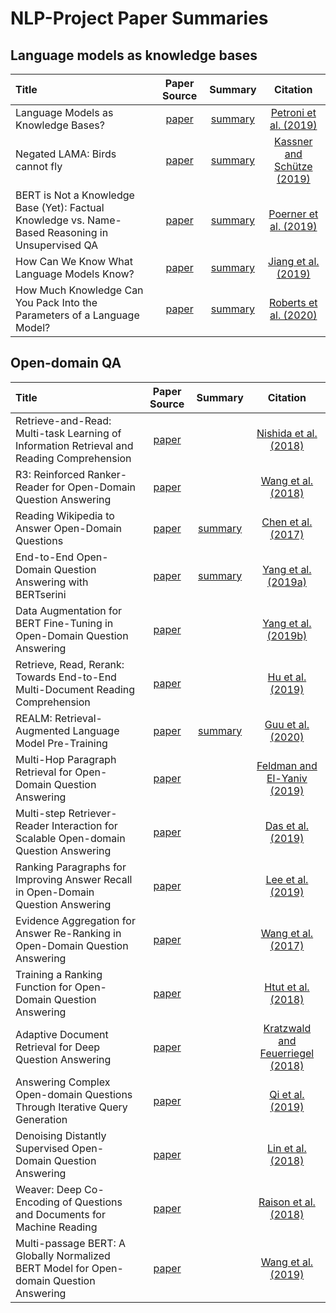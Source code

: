 # NLP-Project Paper Summaries


## Language models as knowledge bases


| Title | Paper Source | Summary |  Citation |
| :----- | :-------: | :-----: | :----: |
| Language Models as Knowledge Bases? | [paper](https://www.aclweb.org/anthology/D19-1250/) | [summary](https://github.com/pbmstrk/NLP-Project-Paper-Summaries/blob/master/summaries/Language%20Models%20as%20Knowledge%20Bases%3F/summary.md) | [Petroni et al. (2019)](https://github.com/pbmstrk/NLP-Project-Paper-Summaries/blob/master/summaries/Language%20Models%20as%20Knowledge%20Bases%3F/citation.bib)|
| Negated LAMA: Birds cannot fly | [paper](https://arxiv.org/abs/1911.03343) | [summary](https://github.com/pbmstrk/NLP-Project-Paper-Summaries/blob/master/summaries/Negated%20LAMA%20-%20Birds%20cannot%20fly/summary.md) | [Kassner and Schütze (2019)](https://github.com/pbmstrk/NLP-Project-Paper-Summaries/blob/master/summaries/Negated%20LAMA%20-%20Birds%20cannot%20fly/citation.bib) |
| BERT is Not a Knowledge Base (Yet): Factual Knowledge vs. Name-Based Reasoning in Unsupervised QA | [paper](https://arxiv.org/abs/1911.03681) | [summary](https://github.com/pbmstrk/NLP-Project-Paper-Summaries/blob/master/summaries/BERT%20is%20Not%20a%20Knowledge%20Base%20(Yet)%20-%20Factual%20Knowledge%20vs.%20Name-Based%20Reasoning%20in%20Unsupervised%20QA/summary.md) | [Poerner et al. (2019)](https://github.com/pbmstrk/NLP-Project-Paper-Summaries/blob/master/summaries/BERT%20is%20Not%20a%20Knowledge%20Base%20(Yet)%20-%20Factual%20Knowledge%20vs.%20Name-Based%20Reasoning%20in%20Unsupervised%20QA/citation.bib)|
| How Can We Know What Language Models Know? | [paper](https://arxiv.org/abs/1911.12543) | [summary](https://github.com/pbmstrk/NLP-Project-Paper-Summaries/blob/master/summaries/How%20Can%20We%20Know%20What%20Language%20Models%20Know%3F/summary.md) | [Jiang et al. (2019)](https://github.com/pbmstrk/NLP-Project-Paper-Summaries/blob/master/summaries/How%20Can%20We%20Know%20What%20Language%20Models%20Know%3F/citation.bib) |
| How Much Knowledge Can You Pack Into the Parameters of a Language Model? | [paper](https://arxiv.org/abs/2002.08910) | [summary](https://github.com/pbmstrk/NLP-Project-Paper-Summaries/blob/master/summaries/How%20Much%20Knowledge%20Can%20You%20Pack%20Into%20the%20Parameters%20of%20a%20Language%20Model%3F/summary.md) | [Roberts et al. (2020)](https://github.com/pbmstrk/NLP-Project-Paper-Summaries/blob/master/summaries/How%20Much%20Knowledge%20Can%20You%20Pack%20Into%20the%20Parameters%20of%20a%20Language%20Model%3F/citation.bib) |

## Open-domain QA

| Title | Paper Source | Summary |  Citation |
| :----- | :-------: | :-----: |  :----: |
| Retrieve-and-Read: Multi-task Learning of Information Retrieval and Reading Comprehension | [paper](https://dl.acm.org/doi/10.1145/3269206.3271702) | | [Nishida et al. (2018)](https://github.com/pbmstrk/NLP-Project-Paper-Summaries/blob/master/summaries/Retrieve-and-Read%20-%20Multi-task%20Learning%20of%20Information%20Retrieval%20and%20Reading%20Comprehension/citation.bib)|
| R3: Reinforced Ranker-Reader for Open-Domain Question Answering | [paper](https://www.aaai.org/ocs/index.php/AAAI/AAAI18/paper/view/16712) | | [Wang et al. (2018)](https://github.com/pbmstrk/NLP-Project-Paper-Summaries/blob/master/summaries/R3%20-%20Reinforced%20Ranker-Reader%20for%20Open-Domain%20Question%20Answering/citation.bib)| 
| Reading Wikipedia to Answer Open-Domain Questions | [paper](https://www.aclweb.org/anthology/P17-1171/) | [summary](https://github.com/pbmstrk/NLP-Project-Paper-Summaries/blob/master/summaries/Reading%20Wikipedia%20to%20Answer%20Open-Domain%20Questions/summary.md) | [Chen et al. (2017)](https://github.com/pbmstrk/NLP-Project-Paper-Summaries/blob/master/summaries/Reading%20Wikipedia%20to%20Answer%20Open-Domain%20Questions/citation.bib)|
| End-to-End Open-Domain Question Answering with BERTserini | [paper](https://arxiv.org/abs/1902.01718)| [summary](https://github.com/pbmstrk/NLP-Project-Paper-Summaries/blob/master/summaries/End-to-End%20Open-Domain%20Question%20Answering%20with%20BERTserini/summary.md) | [Yang et al. (2019a)](https://github.com/pbmstrk/NLP-Project-Paper-Summaries/blob/master/summaries/End-to-End%20Open-Domain%20Question%20Answering%20with%20BERTserini/citation.bib) | 
| Data Augmentation for BERT Fine-Tuning in Open-Domain Question Answering| [paper](https://arxiv.org/abs/1904.06652)| | [Yang et al. (2019b)](https://github.com/pbmstrk/NLP-Project-Paper-Summaries/blob/master/summaries/Data%20Augmentation%20for%20BERT%20Fine-Tuning%20in%20Open-Domain%20QA/citation.bib) |
| Retrieve, Read, Rerank: Towards End-to-End Multi-Document Reading Comprehension| [paper](https://www.aclweb.org/anthology/P19-1221/)| | [Hu et al. (2019)](https://github.com/pbmstrk/NLP-Project-Paper-Summaries/blob/master/summaries/Retrieve-and-Read%20-%20Multi-task%20Learning%20of%20Information%20Retrieval%20and%20Reading%20Comprehension/citation.bib) |
| REALM: Retrieval-Augmented Language Model Pre-Training| [paper](https://arxiv.org/abs/2002.08909)| [summary](https://github.com/pbmstrk/NLP-Project-Paper-Summaries/blob/master/summaries/REALM%20-%20Retrieval-Augmented%20Language%20Model%20Pre-Training/summary.md) | [Guu et al. (2020)](https://github.com/pbmstrk/NLP-Project-Paper-Summaries/blob/master/summaries/REALM%20-%20Retrieval-Augmented%20Language%20Model%20Pre-Training/citation.bib) |
| Multi-Hop Paragraph Retrieval for Open-Domain Question Answering| [paper](https://www.aclweb.org/anthology/P19-1222/) | | [Feldman and El-Yaniv (2019)](https://github.com/pbmstrk/NLP-Project-Paper-Summaries/blob/master/summaries/Multi-Hop%20Paragraph%20Retrieval%20for%20Open-Domain%20Question%20Answering/citation.bib) |
| Multi-step Retriever-Reader Interaction for Scalable Open-domain Question Answering | [paper](https://arxiv.org/abs/1905.05733) | | [Das et al. (2019)](https://github.com/pbmstrk/NLP-Project-Paper-Summaries/blob/master/summaries/Multi-step%20Retriever-Reader%20Interaction%20for%20Scalable%20Open-domain%20Question%20Answering/citation.bib)|
| Ranking Paragraphs for Improving Answer Recall in Open-Domain Question Answering | [paper](https://www.aclweb.org/anthology/D18-1053/) | | [Lee et al. (2019)](https://github.com/pbmstrk/NLP-Project-Paper-Summaries/blob/master/summaries/Ranking%20Paragraphs%20for%20Improving%20Answer%20Recall%20in%20Open-Domain%20Question%20Answering/citation.bib) |
| Evidence Aggregation for Answer Re-Ranking in Open-Domain Question Answering | [paper](https://arxiv.org/abs/1711.05116) | | [Wang et al. (2017)](https://github.com/pbmstrk/NLP-Project-Paper-Summaries/blob/master/summaries/Evidence%20Aggregation%20for%20Answer%20Re-Ranking%20in%20Open-Domain%20Question%20Answering/citation.bib) |
| Training a Ranking Function for Open-Domain Question Answering | [paper](https://www.aclweb.org/anthology/N18-4017/) | | [Htut et al. (2018)](https://github.com/pbmstrk/NLP-Project-Paper-Summaries/blob/master/summaries/Training%20a%20Ranking%20Function%20for%20Open-Domain%20Question%20Answering/citation.bib) |
| Adaptive Document Retrieval for Deep Question Answering | [paper](https://www.aclweb.org/anthology/D18-1055/) | | [Kratzwald and Feuerriegel (2018)](https://github.com/pbmstrk/NLP-Project-Paper-Summaries/blob/master/summaries/Adaptive%20Document%20Retrieval%20for%20Deep%20Question%20Answering/citation.bib)|
| Answering Complex Open-domain Questions Through Iterative Query Generation | [paper](https://www.aclweb.org/anthology/D19-1261/) | | [Qi et al. (2019)](https://github.com/pbmstrk/NLP-Project-Paper-Summaries/blob/master/summaries/Answering%20Complex%20Open-domain%20Questions%20Through%20Iterative%20Query%20Generation/citation.bib)|
| Denoising Distantly Supervised Open-Domain Question Answering | [paper](https://www.aclweb.org/anthology/P18-1161/) | | [Lin et al. (2018)](https://github.com/pbmstrk/NLP-Project-Paper-Summaries/blob/master/summaries/Denoising%20Distantly%20Supervised%20Open-Domain%20Question%20Answering/citation.bib)|
| Weaver: Deep Co-Encoding of Questions and Documents for Machine Reading | [paper](https://arxiv.org/abs/1804.10490) | | [Raison et al. (2018)](https://github.com/pbmstrk/NLP-Project-Paper-Summaries/blob/master/summaries/Weaver%20-%20Deep%20Co-Encoding%20of%20Questions%20and%20Documents%20for%20Machine%20Reading/citation.bib)|
| Multi-passage BERT: A Globally Normalized BERT Model for Open-domain Question Answering| [paper](https://www.aclweb.org/anthology/D19-1599/) | | [Wang et al. (2019)](https://github.com/pbmstrk/NLP-Project-Paper-Summaries/blob/master/summaries/Multi-passage%20BERT%20-%20A%20Globally%20Normalized%20BERT%20Model%20for%20Open-domain%20Question%20Answering/citation.bib) |








